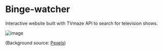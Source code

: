 # Binge-watcher
Interactive website built with TVmaze API to search for television shows.

![image](https://github.com/Gemmus/Binge-watcher/assets/112064697/8edc0f21-38bc-424b-bce4-57c4201bb48c)

(Background source: <a href="https://www.pexels.com/photo/relaxed-black-woman-watching-laptop-near-dog-on-bed-5255645/">Pexels</a>)


